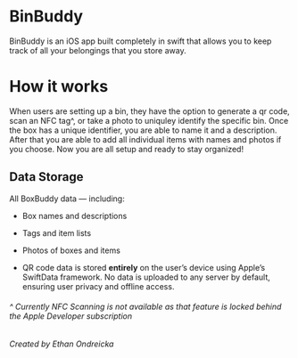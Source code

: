 # BinBuddy
BinBuddy is an iOS app built completely in swift that allows you to keep track of all your belongings that you store away.

# How it works
When users are setting up a bin, they have the option to generate a qr code, scan an NFC tag^, or take a photo to uniquley identify the specific bin.
Once the box has a unique identifier, you are able to name it and a description. After that you are able to add all individual items with names and photos if you choose.
Now you are all setup and ready to stay organized!

## Data Storage

All BoxBuddy data — including:

- Box names and descriptions

- Tags and item lists

- Photos of boxes and items

- QR code data
is stored **entirely** on the user’s device using Apple’s SwiftData framework. No data is uploaded to any server by default, ensuring user privacy and offline access.



###### ^ Currently NFC Scanning is not available as that feature is locked behind the Apple Developer subscription
###### Created by Ethan Ondreicka

